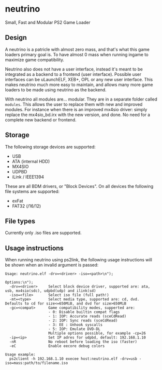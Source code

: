 # neutrino
Small, Fast and Modular PS2 Game Loader

## Design
A neutrino is a patricle with almost zero mass, and that's what this game loaders primary goal is. To have almost 0 mass when running ingame to maximize game compatibility.

Neutrino also does not have a user interface, instead it's meant to be integrated as a backend to a frontend (user interface). Possible user interfaces can be uLaunchELF, XEB+, OPL or any new user interface. This makes neutrino much more easy to maintain, and allows many more game loaders to be made using neutrino as the backend.

With neutrino all modules are... modular. They are in a separate folder called `modules`. This allows the user to replace them with new and improved modules. For instance when there is an improved mx4sio driver: simply replace the mx4sio_bd.irx with the new version, and done. No need for a complete new backend or frontend.

## Storage
The following storage devices are supported:
- USB
- ATA (internal HDD)
- MX4SIO
- UDPBD
- iLink / IEEE1394

These are all BDM drivers, or "Block Devices". On all devices the following file systems are supported:
- exFat
- FAT32 (/16/12)

## File types
Currently only .iso files are supported.

## Usage instructions
When running neutrino using ps2link, the following usage instructions will be shown when an invalid argument is passed:
```
Usage: neutrino.elf -drv=<driver> -iso=<path>\n");

Options:\n");
  -drv=<driver>     Select block device driver, supported are: ata, usb, mx4sio(sdc), udpbd(udp) and ilink(sd)
  -iso=<file>       Select iso file (full path!)
  -mt=<type>        Select media type, supported are: cd, dvd. Defaults to cd for size<=650MiB, and dvd for size>650MiB
  -gc=<compat>      Game compatibility modes, supperted are:
                    - 0: Disable builtin compat flags
                    - 1: IOP: Accurate reads (sceCdRead)
                    - 2: IOP: Sync reads (sceCdRead)
                    - 3: EE : Unhook syscalls
                    - 5: IOP: Emulate DVD-DL
                    Multiple options possible, for example -cp=26
  -ip=<ip>          Set IP adres for udpbd, default: 192.168.1.10
  -nR               No reboot before loading the iso (faster)
  -eC               Enable eecore debug colors

Usage example:
  ps2client -h 192.168.1.10 execee host:neutrino.elf -drv=usb -iso=mass:path/to/filename.iso
```

